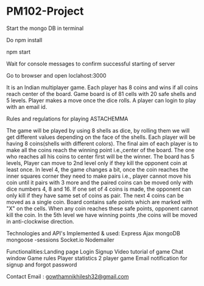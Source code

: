 # PM102-Project

Start the mongo DB in terminal 

Do npm install

npm start

Wait for console messages to confirm successful starting of server

Go to browser and open loclahost:3000

It is an Indian multiplayer game. Each player has 8 coins and wins if all coins reach center of the board. Game board is of 81 cells with 20 safe shells and 5 levels. Player makes a move once the dice rolls. A player can login to play with an email id.

Rules and regulations for playing ASTACHEMMA


The game will be played by using 8 shells as dice, by rolling them we will get different values depending on the face of the shells.
Each player will be having 8 coins(shells with different colors). The final aim of each player is to make all the coins reach the winning point i.e.,center of the board.
The one who reaches all his coins to center first will be the winner. The board has 5 levels, Player can move to 2nd level only if they kill the opponent coin at least once.
In level 4, the game changes a bit, once the coin reaches the inner squares corner they need to make pairs i.e., player cannot move his coin until it pairs with 3 more and the paired coins can be moved only with dice numbers 4, 8 and 16.
If one set of 4 coins is made, the opponent can only kill if they have same set of coins as pair.
The next 4 coins can be moved as a single coin.
Board contains safe points which are marked with "X" on the cells. When any coin reaches these safe points, opponent cannot kill the coin.
In the 5th level we have winning points ,the coins will be moved in anti-clockwise direction.

Technologies and API's Implemented & used:
Express
Ajax
mongoDB
mongoose -sessions
Socket.io
Nodemailer

Functionalities:Landing page
Login 
Signup
Video tutorial of game
Chat window
Game rules
Player statistics
2 player game
Email notification for signup and forgot password

Contact
Email : gowthamnikhilesh32@gmail.com
